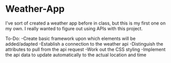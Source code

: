# Weather-App
I've sort of created a weather app before in class, but this is my first one on my own. I really wanted to figure out using APIs with this project.

To-Do: 
-Create basic framework upon which elements will be added/adapted
-Establish a connection to the weather api
-Distinguish the attributes to pull from the api request
-Work out the CSS styling
-Implement the api data to update automatically to the actual location and time
